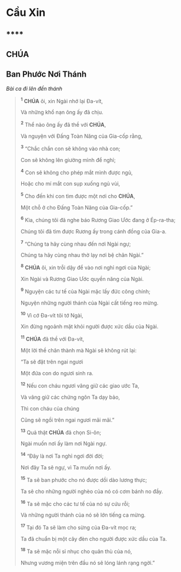 # Cầu Xin

## ****

## CHÚA

## Ban Phước Nơi Thánh
*Bài ca đi lên đền thánh*

> <sup><b>1</b></sup> **CHÚA** ôi, xin Ngài nhớ lại Đa-vít,
>
> Và những khổ nạn ông ấy đã chịu.
>
> <sup><b>2</b></sup> Thể nào ông ấy đã thề với **CHÚA**,
>
> Và nguyện với Đấng Toàn Năng của Gia-cốp rằng,
>
> <sup><b>3</b></sup> “Chắc chắn con sẽ không vào nhà con;
>
> Con sẽ không lên giường mình để nghỉ;
>
> <sup><b>4</b></sup> Con sẽ không cho phép mắt mình được ngủ,
>
> Hoặc cho mí mắt con sụp xuống ngủ vùi,
>
> <sup><b>5</b></sup> Cho đến khi con tìm được một nơi cho **CHÚA**,
>
> Một chỗ ở cho Đấng Toàn Năng của Gia-cốp.”
>
> <sup><b>6</b></sup> Kìa, chúng tôi đã nghe báo Rương Giao Ước đang ở Ép-ra-tha;
>
> Chúng tôi đã tìm được Rương ấy trong cánh đồng của Gia-a.
>
> <sup><b>7</b></sup> “Chúng ta hãy cùng nhau đến nơi Ngài ngự;
>
> Chúng ta hãy cùng nhau thờ lạy nơi bệ chân Ngài.”
>
> <sup><b>8</b></sup> **CHÚA** ôi, xin trỗi dậy để vào nơi nghỉ ngơi của Ngài;
>
> Xin Ngài và Rương Giao Ước quyền năng của Ngài.
>
> <sup><b>9</b></sup> Nguyện các tư tế của Ngài mặc lấy đức công chính;
>
> Nguyện những người thánh của Ngài cất tiếng reo mừng.
>
> <sup><b>10</b></sup> Vì cớ Đa-vít tôi tớ Ngài,
>
> Xin đừng ngoảnh mặt khỏi người được xức dầu của Ngài.
>
> <sup><b>11</b></sup> **CHÚA** đã thề với Đa-vít,
>
> Một lời thề chân thành mà Ngài sẽ không rút lại:
>
> “Ta sẽ đặt trên ngai ngươi
>
> Một đứa con do ngươi sinh ra.
>
> <sup><b>12</b></sup> Nếu con cháu ngươi vâng giữ các giao ước Ta,
>
> Và vâng giữ các chứng ngôn Ta dạy bảo,
>
> Thì con cháu của chúng
>
> Cũng sẽ ngồi trên ngai ngươi mãi mãi.”
>
> <sup><b>13</b></sup> Quả thật **CHÚA** đã chọn Si-ôn;
>
> Ngài muốn nơi ấy làm nơi Ngài ngự.
>
> <sup><b>14</b></sup> “Đây là nơi Ta nghỉ ngơi đời đời;
>
> Nơi đây Ta sẽ ngự, vì Ta muốn nơi ấy.
>
> <sup><b>15</b></sup> Ta sẽ ban phước cho nó được dồi dào lương thực;
>
> Ta sẽ cho những người nghèo của nó có cơm bánh no đầy.
>
> <sup><b>16</b></sup> Ta sẽ mặc cho các tư tế của nó sự cứu rỗi;
>
> Và những người thánh của nó sẽ lớn tiếng ca mừng.
>
> <sup><b>17</b></sup> Tại đó Ta sẽ làm cho sừng của Đa-vít mọc ra;
>
> Ta đã chuẩn bị một cây đèn cho người được xức dầu của Ta.
>
> <sup><b>18</b></sup> Ta sẽ mặc nỗi sỉ nhục cho quân thù của nó,
>
> Nhưng vương miện trên đầu nó sẽ lóng lánh rạng ngời.”